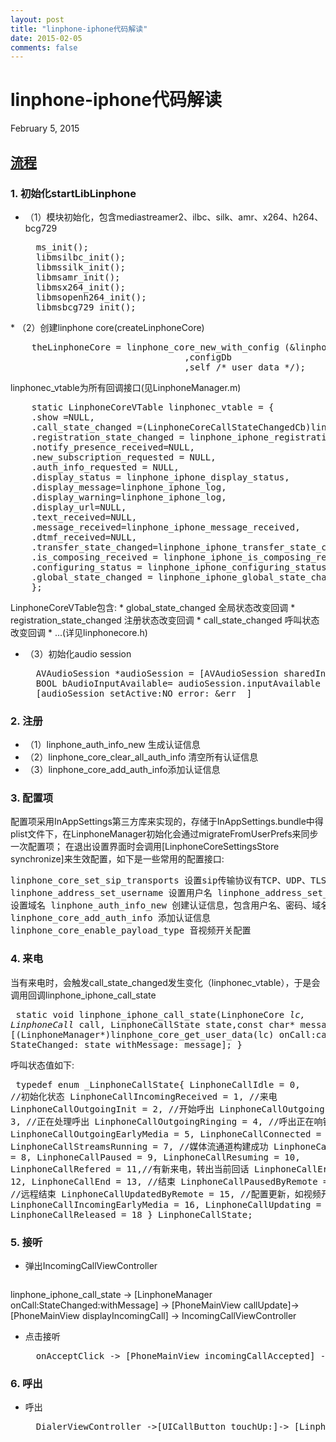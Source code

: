 ```yaml
---
layout: post
title: "linphone-iphone代码解读"
date: 2015-02-05
comments: false
---
```

# linphone-iphone代码解读
February 5, 2015

## [流程](http://fossies.org/dox/linphone-3.7.0)
### 1. 初始化startLibLinphone
* （1）模块初始化，包含mediastreamer2、ilbc、silk、amr、x264、h264、bcg729
	<pre>
	ms_init();
	libmsilbc_init();
    libmssilk_init(); 
    libmsamr_init();
	libmsx264_init();
	libmsopenh264_init();
	libmsbcg729_init();
</pre>
* （2）创建linphone core(createLinphoneCore)
	<pre>
	theLinphoneCore = linphone_core_new_with_config (&linphonec_vtable
								 ,configDb
								 ,self /* user_data */);
</pre>
	linphonec_vtable为所有回调接口(见LinphoneManager.m)
	<pre>
	static LinphoneCoreVTable linphonec_vtable = {
	.show =NULL,
	.call_state_changed =(LinphoneCoreCallStateChangedCb)linphone_iphone_call_state,
	.registration_state_changed = linphone_iphone_registration_state,
	.notify_presence_received=NULL,
	.new_subscription_requested = NULL,
	.auth_info_requested = NULL,
	.display_status = linphone_iphone_display_status,
	.display_message=linphone_iphone_log,
	.display_warning=linphone_iphone_log,
	.display_url=NULL,
	.text_received=NULL,
	.message_received=linphone_iphone_message_received,
	.dtmf_received=NULL,
    .transfer_state_changed=linphone_iphone_transfer_state_changed,
    .is_composing_received = linphone_iphone_is_composing_received,
    .configuring_status = linphone_iphone_configuring_status_changed,
    .global_state_changed = linphone_iphone_global_state_changed
	};
</pre>
	LinphoneCoreVTable包含:
	* global_state_changed 全局状态改变回调
	* registration_state_changed 注册状态改变回调
	* call_state_changed 呼叫状态改变回调
	* ...(详见linphonecore.h)
	
* （3）初始化audio session
	<pre>
	AVAudioSession *audioSession = [AVAudioSession sharedInstance]	;
	BOOL bAudioInputAvailable= audioSession.inputAvailable	;
	[audioSession setActive:NO error: &err	]
</pre>

### 2. 注册
* （1）linphone_auth_info_new 生成认证信息
* （2）linphone_core_clear_all_auth_info 清空所有认证信息
* （3）linphone_core_add_auth_info添加认证信息

### 3. 配置项
配置项采用InAppSettings第三方库来实现的，存储于InAppSettings.bundle中得plist文件下，在LinphoneManager初始化会通过migrateFromUserPrefs来同步一次配置项；
在退出设置界面时会调用[LinphoneCoreSettingsStore synchronize]来生效配置，如下是一些常用的配置接口:
	<pre>
	linphone_core_set_sip_transports 设置sip传输协议有TCP、UDP、TLS
	linphone_address_set_username 设置用户名
	linphone_address_set_domain 设置域名
	linphone_auth_info_new 创建认证信息，包含用户名、密码、域名
	linphone_core_add_auth_info 添加认证信息
	linphone_core_enable_payload_type 音视频开关配置
</pre>

### 4. 来电
当有来电时，会触发call_state_changed发生变化（linphonec_vtable），于是会调用回调linphone_iphone_call_state
	<pre>
	static void linphone_iphone_call_state(LinphoneCore *lc, LinphoneCall* call, LinphoneCallState state,const char* message) {
	[(LinphoneManager*)linphone_core_get_user_data(lc) onCall:call StateChanged: state withMessage:  message];
}
</pre>
呼叫状态值如下:
	<pre>
	typedef enum _LinphoneCallState{
	LinphoneCallIdle = 0, //初始化状态
	LinphoneCallIncomingReceived = 1, //来电
	LinphoneCallOutgoingInit = 2, //开始呼出
	LinphoneCallOutgoingProgress = 3, //正在处理呼出
	LinphoneCallOutgoingRinging = 4, //呼出正在响铃
	LinphoneCallOutgoingEarlyMedia = 5,
	LinphoneCallConnected = 6, //接通
	LinphoneCallStreamsRunning = 7, //媒体流通道构建成功
	LinphoneCallPausing = 8, 
	LinphoneCallPaused = 9,
	LinphoneCallResuming = 10,
	LinphoneCallRefered = 11,//有新来电，转出当前回话
	LinphoneCallError = 12,
	LinphoneCallEnd = 13, //结束
	LinphoneCallPausedByRemote = 14, //远程结束
	LinphoneCallUpdatedByRemote = 15, //配置更新，如视频开启
	LinphoneCallIncomingEarlyMedia = 16,
	LinphoneCallUpdating = 17,
	LinphoneCallReleased = 18
} LinphoneCallState;
</pre>

### 5. 接听
* 弹出IncomingCallViewController
	<pre>
linphone_iphone_call_state -> [LinphoneManager onCall:StateChanged:withMessage] -> [PhoneMainView callUpdate]->[PhoneMainView displayIncomingCall] -> IncomingCallViewController
</pre>

* 点击接听
	<pre>
	onAcceptClick -> [PhoneMainView incomingCallAccepted] -> acceptCall->linphone_core_accept_call_with_params
</pre>
	
### 6. 呼出
* 呼出
	<pre>
	DialerViewController ->[UICallButton touchUp:]-> [LinphoneManager call:displayName:transfer:] -> linphone_core_invite_address_with_params
	</pre>


